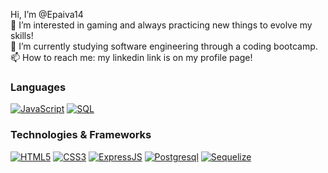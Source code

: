  Hi, I’m @Epaiva14
  <br>
 👀 I’m interested in gaming and always practicing new things to evolve my skills!
  <br>
 🌱 I’m currently studying software engineering through a coding bootcamp.
  <br>
 📫 How to reach me: my linkedin link is on my profile page!

### Languages
[![JavaScript](https://img.shields.io/badge/javascript-black?style=for-the-badge&logo=javascript)](https://github.com/dilshoda0202)
[![SQL](https://img.shields.io/badge/sql-black?style=for-the-badge&logo=mysql)](https://github.com/Epaiva14)

### Technologies & Frameworks
[![HTML5](https://img.shields.io/badge/html5-black?style=for-the-badge&logo=html5)](https://github.com/Epaiva14)
[![CSS3](https://img.shields.io/badge/css3-black?style=for-the-badge&logo=css3)](https://github.com/Epaiva14)
[![ExpressJS](https://img.shields.io/badge/Express.js-404D59?style=for-the-badge)](https://github.com/Epaiva14)
[![Postgresql](https://img.shields.io/badge/PostgreSQL-316192?style=for-the-badge&logo=postgresql&logoColor=white)](https://github.com/Epaiva14)
[![Sequelize](https://img.shields.io/badge/sequelize-323330?style=for-the-badge&logo=sequelize&logoColor=blue)](https://github.com/Epaiva14)

<!---
Epaiva14/Epaiva14 is a ✨ special ✨ repository because its `README.md` (this file) appears on your GitHub profile.
You can click the Preview link to take a look at your changes.
--->
